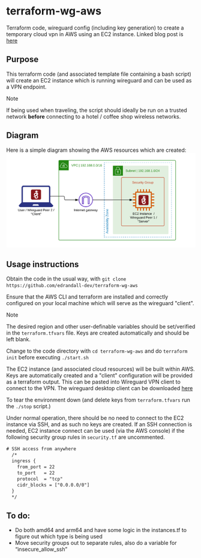 # terraform-wg-aws
Terraform code, wireguard config (including key generation) to create a temporary cloud vpn in AWS using an EC2 instance.  Linked blog post is [here](https://www.edrandall.uk/posts/wireguard-ec2-vpn/)

## Purpose
This terraform code (and associated template file containing a bash script) will create an EC2 instance which is running wireguard and can be used as a VPN endpoint.  

> [!NOTE]
> If being used when traveling, the script should ideally be run on a trusted network **before** connecting to a hotel / coffee shop wireless networks.

## Diagram
Here is a simple diagram showing the AWS resources which are created:
![Diagram](terraform-wg-vpn.png)

## Usage instructions
Obtain the code in the usual way, with ```git clone https://github.com/edrandall-dev/terraform-wg-aws```

Ensure that the AWS CLI and terraform are installed and correctly configured on your local machine which will serve as the wireguard "client".

> [!NOTE]
> The desired region and other user-definable variables should be set/verified in the ```terraform.tfvars``` file.  Keys are created automatically and should be left blank.

Change to the code directory with ```cd terraform-wg-aws``` and do ```terraform init``` before executing ```./start.sh```

The EC2 instance (and associated cloud resources) will be built within AWS.  Keys are automatically created and a "client" configuration will be provided as a terraform output.  This can be pasted into Wireguard VPN client to connect to the VPN.  The wireguard desktop client can be downloaded [here](https://www.wireguard.com/install/)

To tear the environment down (and delete keys from ```terraform.tfvars``` run the ```./stop``` script.)

Under normal operation, there should be no need to connect to the EC2 instance via SSH, and as such no keys are created.  If an SSH connection is needed, EC2 instance connect can be used (via the AWS console) if the following security group rules in ```security.tf``` are uncommented.


```
# SSH access from anywhere
  /*
  ingress {
    from_port = 22
    to_port   = 22
    protocol  = "tcp"
    cidr_blocks = ["0.0.0.0/0"]
  }
  */
  ```

## To do:
   - Do both amd64 and arm64 and have some logic in the instances.tf to figure out which type is being used
  - Move security groups out to separate rules, also do a variable for “insecure_allow_ssh”

